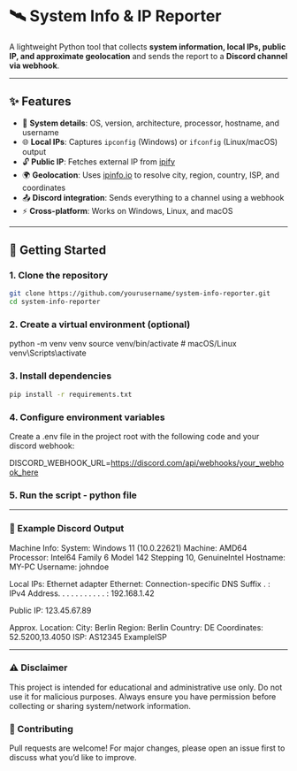# 🛰️ System Info & IP Reporter

A lightweight Python tool that collects **system information, local IPs, public IP, and approximate geolocation** and sends the report to a **Discord channel via webhook**.

---

## ✨ Features

- 📡 **System details**: OS, version, architecture, processor, hostname, and username  
- 🌐 **Local IPs**: Captures `ipconfig` (Windows) or `ifconfig` (Linux/macOS) output  
- 🔓 **Public IP**: Fetches external IP from [ipify](https://www.ipify.org)  
- 🌍 **Geolocation**: Uses [ipinfo.io](https://ipinfo.io) to resolve city, region, country, ISP, and coordinates  
- 📤 **Discord integration**: Sends everything to a channel using a webhook  
- ⚡ **Cross-platform**: Works on Windows, Linux, and macOS  

---

## 🚀 Getting Started

### 1. Clone the repository
```bash
git clone https://github.com/yourusername/system-info-reporter.git
cd system-info-reporter
```

### 2. Create a virtual environment (optional)
python -m venv venv
source venv/bin/activate   # macOS/Linux
venv\Scripts\activate  

### 3. Install dependencies
```bash
pip install -r requirements.txt
```

### 4. Configure environment variables

Create a .env file in the project root with the following code and your discord webhook:

DISCORD_WEBHOOK_URL=https://discord.com/api/webhooks/your_webhook_here

### 5. Run the script - python file

---

### 📸 Example Discord Output
Machine Info:
System: Windows 11 (10.0.22621)
Machine: AMD64
Processor: Intel64 Family 6 Model 142 Stepping 10, GenuineIntel
Hostname: MY-PC
Username: johndoe

Local IPs:
Ethernet adapter Ethernet:
   Connection-specific DNS Suffix  . :
   IPv4 Address. . . . . . . . . . . : 192.168.1.42

Public IP:
123.45.67.89

Approx. Location:
City: Berlin
Region: Berlin
Country: DE
Coordinates: 52.5200,13.4050
ISP: AS12345 ExampleISP

---

### ⚠️ Disclaimer

This project is intended for educational and administrative use only.
Do not use it for malicious purposes. Always ensure you have permission before collecting or sharing system/network information.

### 🤝 Contributing

Pull requests are welcome! For major changes, please open an issue first to discuss what you’d like to improve.
